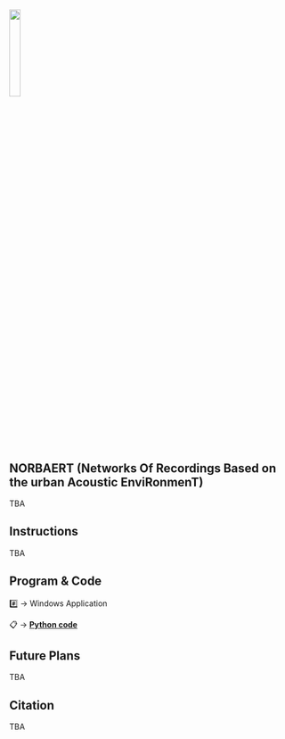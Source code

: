 #
<img src="https://github.com/user-attachments/assets/95b72194-0c75-45d3-90cd-791e8e8c5f50" width=20% height=20%>

## NORBAERT (Networks Of Recordings Based on the urban Acoustic EnviRonmenT)
TBA

## Instructions
TBA

## Program & Code
:hash: -> Windows Application

:clipboard: -> [**Python code**](https://github.com/THaselhoff/NORBAERT/blob/main/NORBAERT_0.1.0.py)

## Future Plans
TBA

## Citation
TBA







